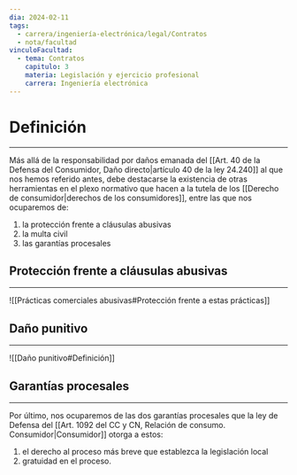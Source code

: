 ```yaml
---
dia: 2024-02-11
tags:
  - carrera/ingeniería-electrónica/legal/Contratos
  - nota/facultad
vinculoFacultad:
  - tema: Contratos
    capitulo: 3
    materia: Legislación y ejercicio profesional
    carrera: Ingeniería electrónica
---
```

# Definición
---
Más allá de la responsabilidad por daños emanada del [[Art. 40 de la Defensa del Consumidor, Daño directo|artículo 40 de la ley 24.240]] al que nos hemos referido antes, debe destacarse la existencia de otras herramientas en el plexo normativo que hacen a la tutela de los [[Derecho de consumidor|derechos de los consumidores]], entre las que nos ocuparemos de: 
1) la protección frente a cláusulas abusivas 
2) la multa civil
3) las garantías procesales

## Protección frente a cláusulas abusivas
---
![[Prácticas comerciales abusivas#Protección frente a estas prácticas]]

## Daño punitivo
---
![[Daño punitivo#Definición]]

## Garantías procesales
---
Por último, nos ocuparemos de las dos garantías procesales que la ley de Defensa del [[Art. 1092 del CC y CN, Relación de consumo. Consumidor|Consumidor]] otorga a estos: 
1) el derecho al proceso más breve que establezca la legislación local
2) gratuidad en el proceso.